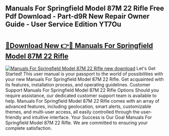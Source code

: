 ## Manuals For Springfield Model 87M 22 Rifle Free Pdf Download - Part-d9R New Repair Owner Guide - User Service Edition YT7Ou

# <h2><a href="http://bc6923.oget.top/?id=Manuals+For+Springfield+Model+87M+22+Rifle">🔗Download New 👉🔴 Manuals For Springfield Model 87M 22 Rifle</a></h2>

[![Manuals For Springfield Model 87M 22 Rifle new download](https://i.imgur.com/5g1atiW.png)](http://bc6923.oget.top/?id=Manuals+For+Springfield+Model+87M+22+Rifle)
Let's Get Started! This user manual is your passport to the world of possibilities with your new Manuals For Springfield Model 87M 22 Rifle. Get acquainted with its features, installation process, and operating guidelines. Customer Support Manuals For Springfield Model 87M 22 Rifle Options Should you require assistance, our dedicated customer support team is available to help. Manuals For Springfield Model 87M 22 Rifle comes with an array of advanced features, including geolocation, smart alerts, customizable themes, and multi-user access, all easily controlled through the user-friendly and intuitive interface. Your Success is Our Goal Manuals For Springfield Model 87M 22 Rifle. We are committed to ensuring your complete satisfaction.
